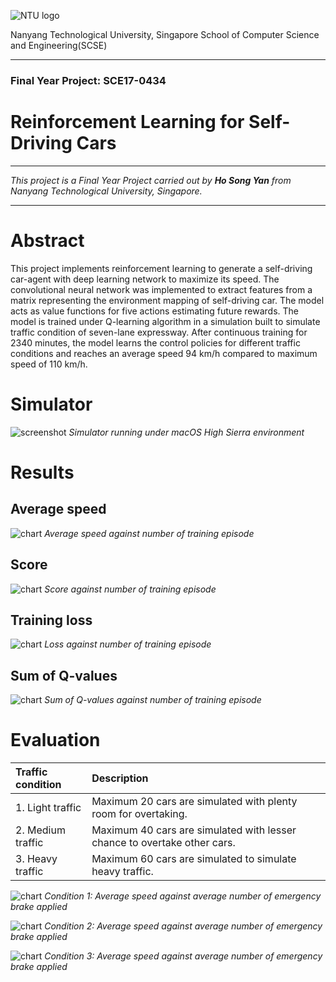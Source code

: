 ![NTU logo](http://www.ntu.edu.sg/home/sachin.mishra/img/logo.png)

Nanyang Technological University, Singapore
School of Computer Science and Engineering(SCSE)
___

### Final Year Project: SCE17-0434
# Reinforcement Learning for Self-Driving Cars
___

*This project is a Final Year Project carried out by **Ho Song Yan** from Nanyang Technological University, Singapore.*

___

# Abstract

This project implements reinforcement learning to generate a self-driving car-agent with deep learning network to maximize its speed. The convolutional neural network was implemented to extract features from a matrix representing the environment mapping of self-driving car. The model acts as value functions for five actions estimating future rewards. The model is trained under Q-learning algorithm in a simulation built to simulate traffic condition of seven-lane expressway. After continuous training for 2340 minutes, the model learns the control policies for different traffic conditions and reaches an average speed 94 km/h compared to maximum speed of 110 km/h.

# Simulator

![screenshot](https://raw.githubusercontent.com/songyanho/Reinforcement-Learning-for-Self-Driving-Cars/master/images/screenshot.png)
*Simulator running under macOS High Sierra environment*

# Results

## Average speed

![chart](https://raw.githubusercontent.com/songyanho/Reinforcement-Learning-for-Self-Driving-Cars/master/images/average_speed_training.png)
*Average speed against number of training episode*

## Score

![chart](https://raw.githubusercontent.com/songyanho/Reinforcement-Learning-for-Self-Driving-Cars/master/images/score_training.png)
*Score against number of training episode*

## Training loss

![chart](https://raw.githubusercontent.com/songyanho/Reinforcement-Learning-for-Self-Driving-Cars/master/images/loss_training.png)
*Loss against number of training episode*

## Sum of Q-values

![chart](https://raw.githubusercontent.com/songyanho/Reinforcement-Learning-for-Self-Driving-Cars/master/images/sum_of_q_values_training.png)
*Sum of Q-values against number of training episode*

# Evaluation

| Traffic condition | Description |
|:--|:---|
|1. Light traffic|Maximum 20 cars are simulated with plenty room for overtaking.|
|2. Medium traffic|Maximum 40 cars are simulated with lesser chance to overtake other cars.|
|3. Heavy traffic|Maximum 60 cars are simulated to simulate heavy traffic. |

![chart](https://raw.githubusercontent.com/songyanho/Reinforcement-Learning-for-Self-Driving-Cars/master/images/speed_brake_test.png)
*Condition 1: Average speed against average number of emergency brake applied*

![chart](https://raw.githubusercontent.com/songyanho/Reinforcement-Learning-for-Self-Driving-Cars/master/images/speed_brake_test_2.png)
*Condition 2: Average speed against average number of emergency brake applied*

![chart](https://raw.githubusercontent.com/songyanho/Reinforcement-Learning-for-Self-Driving-Cars/master/images/speed_brake_test_3.png)
*Condition 3: Average speed against average number of emergency brake applied*

